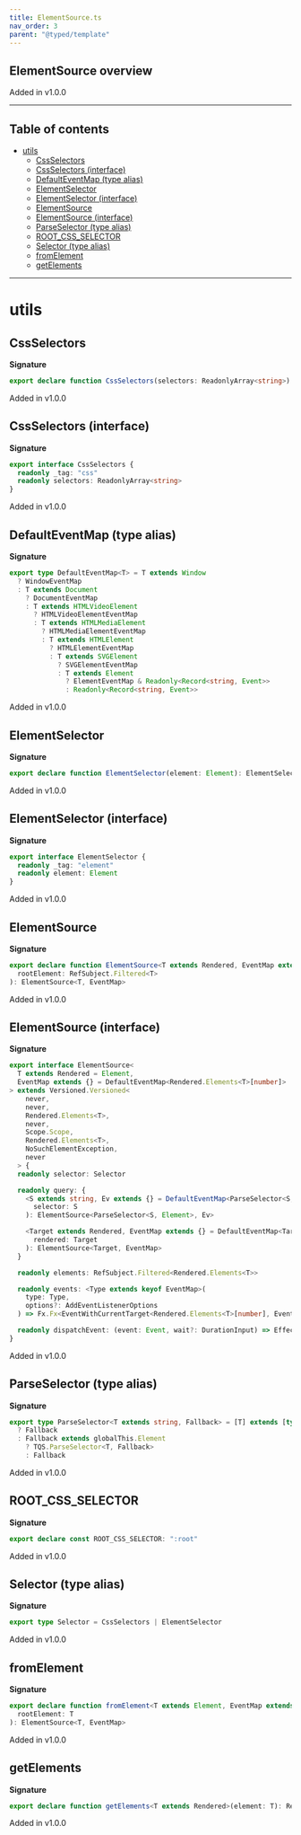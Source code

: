 ```yaml
---
title: ElementSource.ts
nav_order: 3
parent: "@typed/template"
---
```


## ElementSource overview

Added in v1.0.0

---

<h2 class="text-delta">Table of contents</h2>

- [utils](#utils)
  - [CssSelectors](#cssselectors)
  - [CssSelectors (interface)](#cssselectors-interface)
  - [DefaultEventMap (type alias)](#defaulteventmap-type-alias)
  - [ElementSelector](#elementselector)
  - [ElementSelector (interface)](#elementselector-interface)
  - [ElementSource](#elementsource)
  - [ElementSource (interface)](#elementsource-interface)
  - [ParseSelector (type alias)](#parseselector-type-alias)
  - [ROOT_CSS_SELECTOR](#root_css_selector)
  - [Selector (type alias)](#selector-type-alias)
  - [fromElement](#fromelement)
  - [getElements](#getelements)

---

# utils

## CssSelectors

**Signature**

```ts
export declare function CssSelectors(selectors: ReadonlyArray<string>): CssSelectors
```

Added in v1.0.0

## CssSelectors (interface)

**Signature**

```ts
export interface CssSelectors {
  readonly _tag: "css"
  readonly selectors: ReadonlyArray<string>
}
```

Added in v1.0.0

## DefaultEventMap (type alias)

**Signature**

```ts
export type DefaultEventMap<T> = T extends Window
  ? WindowEventMap
  : T extends Document
    ? DocumentEventMap
    : T extends HTMLVideoElement
      ? HTMLVideoElementEventMap
      : T extends HTMLMediaElement
        ? HTMLMediaElementEventMap
        : T extends HTMLElement
          ? HTMLElementEventMap
          : T extends SVGElement
            ? SVGElementEventMap
            : T extends Element
              ? ElementEventMap & Readonly<Record<string, Event>>
              : Readonly<Record<string, Event>>
```

Added in v1.0.0

## ElementSelector

**Signature**

```ts
export declare function ElementSelector(element: Element): ElementSelector
```

Added in v1.0.0

## ElementSelector (interface)

**Signature**

```ts
export interface ElementSelector {
  readonly _tag: "element"
  readonly element: Element
}
```

Added in v1.0.0

## ElementSource

**Signature**

```ts
export declare function ElementSource<T extends Rendered, EventMap extends {} = DefaultEventMap<T>>(
  rootElement: RefSubject.Filtered<T>
): ElementSource<T, EventMap>
```

Added in v1.0.0

## ElementSource (interface)

**Signature**

```ts
export interface ElementSource<
  T extends Rendered = Element,
  EventMap extends {} = DefaultEventMap<Rendered.Elements<T>[number]>
> extends Versioned.Versioned<
    never,
    never,
    Rendered.Elements<T>,
    never,
    Scope.Scope,
    Rendered.Elements<T>,
    NoSuchElementException,
    never
  > {
  readonly selector: Selector

  readonly query: {
    <S extends string, Ev extends {} = DefaultEventMap<ParseSelector<S, Element>>>(
      selector: S
    ): ElementSource<ParseSelector<S, Element>, Ev>

    <Target extends Rendered, EventMap extends {} = DefaultEventMap<Target>>(
      rendered: Target
    ): ElementSource<Target, EventMap>
  }

  readonly elements: RefSubject.Filtered<Rendered.Elements<T>>

  readonly events: <Type extends keyof EventMap>(
    type: Type,
    options?: AddEventListenerOptions
  ) => Fx.Fx<EventWithCurrentTarget<Rendered.Elements<T>[number], EventMap[Type]>, never, Scope.Scope>

  readonly dispatchEvent: (event: Event, wait?: DurationInput) => Effect.Effect<void, NoSuchElementException>
}
```

Added in v1.0.0

## ParseSelector (type alias)

**Signature**

```ts
export type ParseSelector<T extends string, Fallback> = [T] extends [typeof ROOT_CSS_SELECTOR]
  ? Fallback
  : Fallback extends globalThis.Element
    ? TQS.ParseSelector<T, Fallback>
    : Fallback
```

Added in v1.0.0

## ROOT_CSS_SELECTOR

**Signature**

```ts
export declare const ROOT_CSS_SELECTOR: ":root"
```

Added in v1.0.0

## Selector (type alias)

**Signature**

```ts
export type Selector = CssSelectors | ElementSelector
```

Added in v1.0.0

## fromElement

**Signature**

```ts
export declare function fromElement<T extends Element, EventMap extends {} = DefaultEventMap<T>>(
  rootElement: T
): ElementSource<T, EventMap>
```

Added in v1.0.0

## getElements

**Signature**

```ts
export declare function getElements<T extends Rendered>(element: T): ReadonlyArray<Element>
```

Added in v1.0.0
